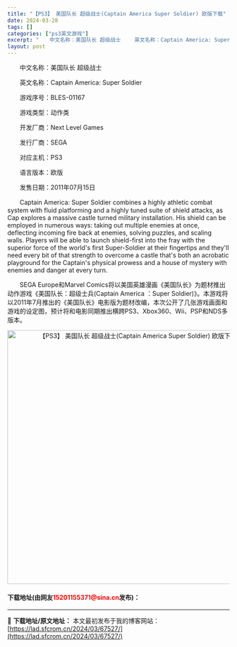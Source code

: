 ```yaml
---
title: "【PS3】 美国队长 超级战士(Captain America Super Soldier) 欧版下载"
date: 2024-03-28
tags: []
categories: ["ps3英文游戏"]
excerpt: "　　中文名称：美国队长 超级战士 　　英文名称：Captain America: Super Soldier 　　游戏序号：BLES-01167 　　游戏类型：动作类 　　开发厂商：Next Level Games 　　发行厂商：SEGA 　　对应主机：PS3 　　语言版本：欧版 　　发售日期：20&hellip;"
layout: post
---
```


 <p>　　中文名称：美国队长 超级战士</p> <p>　　英文名称：Captain America: Super Soldier</p> <p>　　游戏序号：BLES-01167</p> <p>　　游戏类型：动作类</p> <p>　　开发厂商：Next Level Games</p> <p>　　发行厂商：SEGA</p> <p>　　对应主机：PS3</p> <p>　　语言版本：欧版</p> <p>　　发售日期：2011年07月15日</p> <p>　　Captain America: Super Soldier combines a highly athletic combat system with fluid platforming and a highly tuned suite of shield attacks, as Cap explores a massive castle turned military installation. His shield can be employed in numerous ways: taking out multiple enemies at once, deflecting incoming fire back at enemies, solving puzzles, and scaling walls. Players will be able to launch shield-first into the fray with the superior force of the world&#39;s first Super-Soldier at their fingertips and they&#39;ll need every bit of that strength to overcome a castle that&#39;s both an acrobatic playground for the Captain&#39;s physical prowess and a house of mystery with enemies and danger at every turn.</p> <p>　　SEGA Europe和Marvel Comics将以美国英雄漫画《美国队长》为题材推出动作游戏《美国队长：超级士兵(Captain America ：Super Soldier)》。本游戏将以2011年7月推出的《美国队长》电影版为题材改编，本次公开了几张游戏画面和游戏的设定图，预计将和电影同期推出横跨PS3、Xbox360、Wii、PSP和NDS多版本。</p> <p align="center"><img align="" border="0" src="https://lad.sfcrom.cn/wp-content/uploads/2024/03/20240328_66051b626a678.jpg" width="576" alt="【PS3】 美国队长 超级战士(Captain America Super Soldier) 欧版下载" /></p> <p><h4>下载地址(由网友<font color="red">15201155371@sina.cn</font>发布)：</h4></p> 

---
📖 **下载地址/原文地址：** 本文最初发布于我的博客网站：[https://lad.sfcrom.cn/2024/03/67527/](https://lad.sfcrom.cn/2024/03/67527/)
